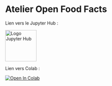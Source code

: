 # Atelier Open Food Facts

Lien vers le Jupyter Hub :

<a href="http://147.135.140.129/hub/user-redirect/git-pull?repo=https%3A%2F%2Fgithub.com%2Fdata-for-good-grenoble%2Fatelier-OFF&urlpath=lab%2Ftree%2Fatelier-OFF%2F&branch=main">
  <img src="https://jupyter.org/assets/homepage/hublogo.svg" alt="Logo Jupyter Hub" style="height: 100px;">
</a>

Lien vers Colab :

[![Open In Colab](https://colab.research.google.com/assets/colab-badge.svg)](https://colab.research.google.com/github/data-for-good-grenoble/atelier-OFF)
